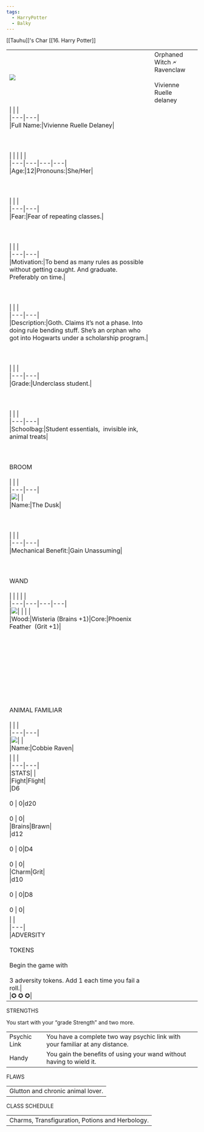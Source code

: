 ```yaml
---
tags:
  - HarryPotter
  - Balky
---
```

[[Tauhu]]'s Char
[[16. Harry Potter]]

|   |   |
|---|---|
|![](https://lh7-us.googleusercontent.com/yuSfu5NZBRS7dKmh_ARIPpzhsXabBsd_tAQGn_UfIp2oCPGOi9anECuD7AV6s7hE9SIMO309ALmPuIErMtC0CUukAXR-VnT-Kd9ZNa1iu89hw9nFhkKZtCziQCSEzM4rDpDtYgouWj1Pbe8zXqRrNto)|Orphaned Witch 🗲 Ravenclaw<br><br>Vivienne Ruelle delaney|
|\|   \|   \|<br>\|---\|---\|<br>\|Full Name:\|Vivienne Ruelle Delaney\|<br><br>  <br><br>\|   \|   \|   \|   \|<br>\|---\|---\|---\|---\|<br>\|Age:\|12\|Pronouns:\|She/Her\|<br><br>  <br><br>\|   \|   \|<br>\|---\|---\|<br>\|Fear:\|Fear of repeating classes.\|<br><br>  <br><br>\|   \|   \|<br>\|---\|---\|<br>\|Motivation:\|To bend as many rules as possible without getting caught. And graduate. Preferably on time.\|<br><br>  <br><br>\|   \|   \|<br>\|---\|---\|<br>\|Description:\|Goth. Claims it’s not a phase. Into doing rule bending stuff. She’s an orphan who got into Hogwarts under a scholarship program.\|<br><br>  <br><br>\|   \|   \|<br>\|---\|---\|<br>\|Grade:\|Underclass student.\|<br><br>  <br><br>\|   \|   \|<br>\|---\|---\|<br>\|Schoolbag:\|Student essentials,  invisible ink, animal treats\|<br><br>  <br><br>BROOM<br><br>\|   \|   \|<br>\|---\|---\|<br>\|![](https://lh7-us.googleusercontent.com/ILVEPlDspRaJ5DjzehHIpZFHNMXj2-JSwGKR24-O63_2jGkjlzLV3y8uc4MJfkrvFiUOfcD234Wn8CdP-GXNC9fWtWdp4GA6fJHKOsq1DH0WAOyTlKeP43vVBKKk2Z1wnQ_vLIHt-3c2Hu_h5xCBZlA)\|   \|<br>\|Name:\|The Dusk\|<br><br>  <br><br>\|   \|   \|<br>\|---\|---\|<br>\|Mechanical Benefit:\|Gain Unassuming\|<br><br>  <br><br>WAND<br><br>\|   \|   \|   \|   \|<br>\|---\|---\|---\|---\|<br>\|![](https://lh7-us.googleusercontent.com/CxnPm7FjmcNrqFVWsyQLsyYo67-y-8gsZQKILua-qYyPcqdUdLE-XXGkw2R9MPW3DIsT-pcgFXs78CFmhpuRSKQmyTDHj6-ZCKz6qwE6_A5VxGM3JqXA-uSkUfHe-OSSOC6rhZw4eGgTMEPbf2xwh9I)\|   \|   \|   \|<br>\|Wood:\|Wisteria (Brains +1)\|Core:\|Phoenix Feather  (Grit +1)\|<br><br>  <br>  <br>  <br>  <br>  <br>  <br>  <br>  <br><br>ANIMAL FAMILIAR<br><br>\|   \|   \|<br>\|---\|---\|<br>\|![](https://lh7-us.googleusercontent.com/7KVVYgFHwX717jZXxt61AuGi_fj2FP8ZCZox8_a2xH0ngPHTbQRLghXidjEotiYo1_YcuL5_QXV0UBDjWbP_Gy5MF_s8ziO3SFjjz0w4jfXwCkECk-67c7FAy0bRY5N4pBDbht8JhOcllG6V3VANaFI)\|   \|<br>\|Name:\|Cobbie Raven\||
|\|   \|   \|<br>\|---\|---\|<br>\|STATS\|   \|<br>\|Fight\|Flight\|<br>\|D6<br><br>0 \\| 0\|d20<br><br>0 \\| 0\|<br>\|Brains\|Brawn\|<br>\|d12<br><br>0 \\| 0\|D4<br><br>0 \\| 0\|<br>\|Charm\|Grit\|<br>\|d10<br><br>0 \\| 0\|D8<br><br>0 \\| 0\||
|\|   \|<br>\|---\|<br>\|ADVERSITY<br><br>TOKENS<br><br>Begin the game with<br><br>3 adversity tokens. Add 1 each time you fail a roll.\|<br>\|✪ ✪ ✪\||

STRENGTHS

You start with your “grade Strength” and two more.

|   |   |
|---|---|
|Psychic Link|You have a complete two way psychic link with your familiar at any distance.|
|Handy|You gain the benefits of using your wand without having to wield it.|

  

FLAWS

|   |
|---|
|Glutton and chronic animal lover.|

  

CLASS SCHEDULE

|   |
|---|
|Charms, Transfiguration, Potions and Herbology.|
